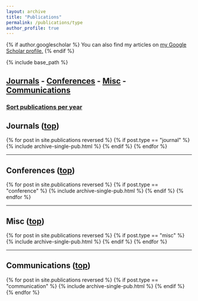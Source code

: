 ```yaml
---
layout: archive
title: "Publications"
permalink: /publications/type
author_profile: true
---
```


{% if author.googlescholar %}
  You can also find my articles on <u><a href="{{author.googlescholar}}">my Google Scholar profile</a>.</u>
{% endif %}

{% include base_path %}

<!-- Per TYPE -->

## [Journals](#journals) - [Conferences](#conferences) - [Misc](#misc) - [Communications](#communications) <a name="top"></a>

### [Sort publications per year](/publications)

<!--
<div class="{{ include.type | default: "list" }}__item">
    <h2 class="archive__item-title" itemprop="headline">
        <a name="journals"></a>
        Journals
    </h2>
</div>
-->

## Journals <a name="journals"></a> ([top](#top))
{% for post in site.publications reversed %}
    {% if post.type == "journal" %}
        {% include archive-single-pub.html %}
    {% endif %}
{% endfor %}

<hr/>

## Conferences <a name="conferences"></a> ([top](#top))
{% for post in site.publications reversed %}
    {% if post.type == "conference" %}
        {% include archive-single-pub.html %}
    {% endif %}
{% endfor %}

<hr/>

## Misc <a name="misc"></a> ([top](#top))
{% for post in site.publications reversed %}
    {% if post.type == "misc" %}
        {% include archive-single-pub.html %}
    {% endif %}
{% endfor %}

<hr/>

## Communications <a name="communications"></a> ([top](#top))
{% for post in site.publications reversed %}
    {% if post.type == "communication" %}
        {% include archive-single-pub.html %}
    {% endif %}
{% endfor %}
